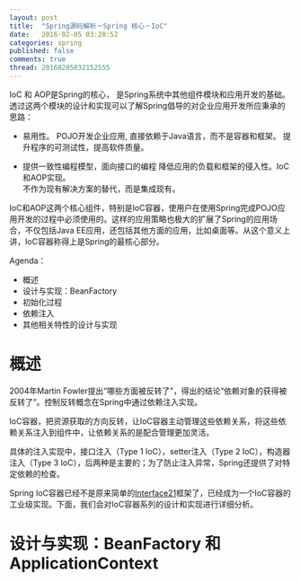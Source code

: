 ```yaml
---
layout: post
title:  "Spring源码解析－Spring 核心－IoC"
date:   2016-02-05 03:20:52
categories: spring
published: false
comments: true
thread: 20160205032152555
---
```


IoC 和 AOP是Spring的核心， 是Spring系统中其他组件模块和应用开发的基础。透过这两个模块的设计和实现可以了解Spring倡导的对企业应用开发所应秉承的思路：
- 易用性。
    POJO开发企业应用, 直接依赖于Java语言，而不是容器和框架。
    提升程序的可测试性，提高软件质量。

- 提供一致性编程模型，面向接口的编程
    降低应用的负载和框架的侵入性。IoC和AOP实现。   
    不作为现有解决方案的替代，而是集成现有。

IoC和AOP这两个核心组件，特别是IoC容器，使用户在使用Spring完成POJO应用开发的过程中必须使用的。这样的应用策略也极大的扩展了Spring的应用场合，不仅包括Java EE应用，还包括其他方面的应用，比如桌面等。从这个意义上讲，IoC容器称得上是Spring的最核心部分。

Agenda：
- 概述
- 设计与实现：BeanFactory
- 初始化过程
- 依赖注入
- 其他相关特性的设计与实现

# 概述
2004年Martin Fowler提出“哪些方面被反转了”，得出的结论“依赖对象的获得被反转了”。控制反转概念在Spring中通过依赖注入实现。

IoC容器，把资源获取的方向反转，让IoC容器主动管理这些依赖关系，将这些依赖关系注入到组件中，让依赖关系的是配合管理更加灵活。

具体的注入实现中，接口注入（Type 1 IoC），setter注入（Type 2 IoC），构造器注入（Type 3 IoC），后两种是主要的；为了防止注入异常，Spring还提供了对特定依赖的检查。

Spring IoC容器已经不是原来简单的[Interface21](http://www.infoq.com/cn/news/2007/05/interface21-gets-funding/)框架了，已经成为一个IoC容器的工业级实现。下面，我们会对IoC容器系列的设计和实现进行详细分析。


# 设计与实现：BeanFactory 和 ApplicationContext
